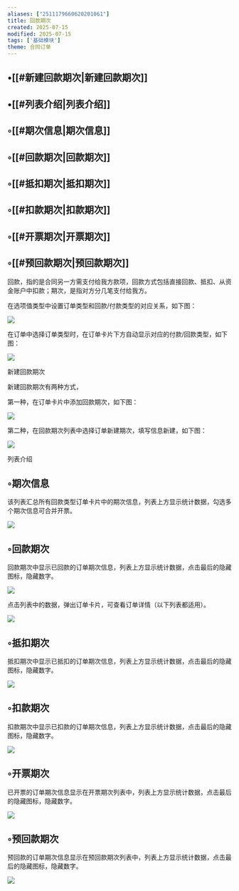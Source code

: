```yaml
---
aliases: ["2511179660620201061"]
title: 回款期次
created: 2025-07-15
modified: 2025-07-15
tags: ['基础模块']
theme: 合同订单
---
```


## •[[#新建回款期次|新建回款期次]]

## •[[#列表介绍|列表介绍]]

## ◦[[#期次信息|期次信息]]

## ◦[[#回款期次|回款期次]]

## ◦[[#抵扣期次|抵扣期次]]

## ◦[[#扣款期次|扣款期次]]

## ◦[[#开票期次|开票期次]]

## ◦[[#预回款期次|预回款期次]]

回款，指的是合同另一方需支付给我方款项，回款方式包括直接回款、抵扣、从资金账户中扣款；期次，是指对方分几笔支付给我方。

在选项值类型中设置订单类型和回款/付款类型的对应关系，如下图：

![](edd148f44b597d21322f3727944547f1.jpg)

在订单中选择订单类型时，在订单卡片下方自动显示对应的付款/回款类型，如下图：

![](e2d426ead249c5e115446f95271361ef.jpg)

新建回款期次

新建回款期次有两种方式，

第一种，在订单卡片中添加回款期次，如下图：

![](14da0dabfa8c4e16ebb9500e89e1bd5d.jpg)

第二种，在回款期次列表中选择订单新建期次，填写信息新建，如下图：

![](22b304fca0f0232d3ccd8ce9477ecbcf.jpg)

列表介绍

## ◦期次信息

该列表汇总所有回款类型订单卡片中的期次信息，列表上方显示统计数据，勾选多个期次信息可合并开票。

![](06a9b15a64c6f6d473f1578f28e73153.jpg)

## ◦回款期次

回款期次中显示已回款的订单期次信息，列表上方显示统计数据，点击最后的隐藏图标，隐藏数字。

![](eb300f725780738466f48744f033b265.jpg)

点击列表中的数据，弹出订单卡片，可查看订单详情（以下列表都适用）。

![](2655e40f4d1db57a72af31c816384827.jpg)

## ◦抵扣期次

抵扣期次中显示已抵扣的订单期次信息，列表上方显示统计数据，点击最后的隐藏图标，隐藏数字。

![](9301b663b0eced64702fbc7feeb8fe86.jpg)

## ◦扣款期次

扣款期次中显示已扣款的订单期次信息，列表上方显示统计数据，点击最后的隐藏图标，隐藏数字。

![](6959a7ebf125d5d6e2fbf74485cedf2d.jpg)

## ◦开票期次

已开票的订单期次信息显示在开票期次列表中，列表上方显示统计数据，点击最后的隐藏图标，隐藏数字。

![](7e8e991b74ebad0068d3bf174629e2bd.jpg)

## ◦预回款期次

预回款的订单期次信息显示在预回款期次列表中，列表上方显示统计数据，点击最后的隐藏图标，隐藏数字。

![](1b1f3fcfaa5ab1793ddf07cbc83bf88e.jpg)
